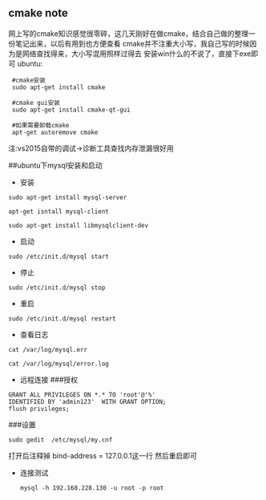 ## cmake note

网上写的cmake知识感觉很零碎，这几天刚好在做cmake，结合自己做的整理一份笔记出来，以后有用到也方便查看
cmake并不注重大小写，我自己写的时候因为是网络查找得来，大小写混用照样过得去
安装win什么的不说了，直接下exe即可
ubuntu:  

```shell
 #cmake安装
 sudo apt-get install cmake  
 
 #cmake gui安装
 sudo apt-get install cmake-qt-gui  
```

```
 #如果需要卸载cmake
 apt-get autoremove cmake
```
注:vs2015自带的调试->诊断工具查找内存泄漏很好用

##ubuntu下mysql安装和启动
- 安装

```
sudo apt-get install mysql-server
 
apt-get isntall mysql-client
 
sudo apt-get install libmysqlclient-dev
```
- 启动
```
sudo /etc/init.d/mysql start
```
- 停止
```
sudo /etc/init.d/mysql stop
```
- 重启
```
sudo /etc/init.d/mysql restart
```
- 查看日志  

```
cat /var/log/mysql.err
 
cat /var/log/mysql/error.log
```
- 远程连接
###授权
```
GRANT ALL PRIVILEGES ON *.* TO 'root'@'%'  
IDENTIFIED BY 'admin123'  WITH GRANT OPTION;
flush privileges;
```
###设置
```
sudo gedit  /etc/mysql/my.cnf
```
打开后注释掉 bind-address		= 127.0.0.1这一行
然后重启即可
- 连接测试
	```
    mysql -h 192.168.228.130 -u root -p root
    ```

